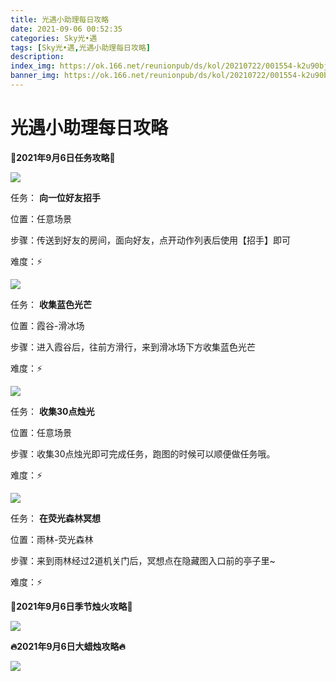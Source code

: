 ```yaml
---
title: 光遇小助理每日攻略
date: 2021-09-06 00:52:35
categories: Sky光•遇
tags: [Sky光•遇,光遇小助理每日攻略]
description: 
index_img: https://ok.166.net/reunionpub/ds/kol/20210722/001554-k2u90bj7ay.png?imageView&thumbnail=600x0&type=jpg
banner_img: https://ok.166.net/reunionpub/ds/kol/20210722/001554-k2u90bj7ay.png?imageView&thumbnail=600x0&type=jpg
---
```

# 光遇小助理每日攻略
**👑2021年9月6日任务攻略👑**

![](https://ok.166.net/reunionpub/ds/kol/20210906/001640-sinh4dseop.png)

任务： **向一位好友招手**

位置：任意场景

步骤：传送到好友的房间，面向好友，点开动作列表后使用【招手】即可

难度：⚡

![](https://ok.166.net/reunionpub/ds/kol/20210906/001738-tvm1fzh3sc.png)

任务： **收集蓝色光芒**

位置：霞谷-滑冰场

步骤：进入霞谷后，往前方滑行，来到滑冰场下方收集蓝色光芒

难度：⚡

![](https://ok.166.net/reunionpub/ds/kol/20210906/001813-nl02w1spfj.png)

任务： **收集30点烛光**

位置：任意场景

步骤：收集30点烛光即可完成任务，跑图的时候可以顺便做任务哦。

难度：⚡

![](https://ok.166.net/reunionpub/ds/kol/20210906/001851-s2wpc1knq5.png)

任务： **在荧光森林冥想**

位置：雨林-荧光森林

步骤：来到雨林经过2道机关门后，冥想点在隐藏图入口前的亭子里~

难度：⚡

 **🌹2021年9月6日季节烛火攻略🌹**

![](https://ok.166.net/reunionpub/ds/kol/20210906/002108-s04v5f6dnz.png)

  

 **🔥2021年9月6日大蜡烛攻略🔥**

![](https://ok.166.net/reunionpub/ds/kol/20210906/001727-has0dnysqg.png)

  

